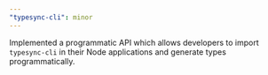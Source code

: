 ```yaml
---
"typesync-cli": minor
---
```


Implemented a programmatic API which allows developers to import `typesync-cli` in their Node applications and generate types programmatically.
